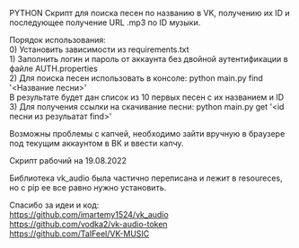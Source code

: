 PYTHON Скрипт для поиска песен по названию в VK, получению их ID и последующее получение URL .mp3 по ID музыки.<br/>

Порядок использования:<br/>
    0) Установить зависимости из requirements.txt<br/>
    1) Заполнить логин и пароль от аккаунта без двойной аутентификации в файле AUTH.properties<br/>
    2) Для поиска песен использовать в консоле: python main.py find '<Название песни>'<br/>
    В результате будет дан список из 10 первых песен с их названием и ID<br/>
    3) Для получения ссылки на скачивание песни: python main.py get '<id песни из резульатат find>'<br/>

Возможны проблемы с капчей, необходимо зайти вручную в браузере под текущим аккаунтом в ВК и ввести капчу.<br/>

Скрипт рабочий на 19.08.2022 <br/>

Библиотека vk_audio была частично переписана и лежит в resoureces, но с pip ее все равно нужно установить.<br/>

Спасибо за идеи и код:<br/>
https://github.com/imartemy1524/vk_audio <br/>
https://github.com/vodka2/vk-audio-token <br/>
https://github.com/TaIFeel/VK-MUSIC <br/>
